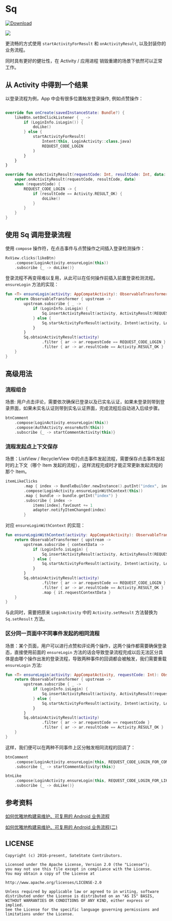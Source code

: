 # Sq
[ ![Download](https://api.bintray.com/packages/prototypez/maven/sq/images/download.svg) ](https://bintray.com/prototypez/maven/sq/_latestVersion)

![](https://raw.githubusercontent.com/PrototypeZ/Sq/master/sq-logo.png)

更流畅的方式使用 `startActivityForResult` 和 `onActivityResult`, 以及封装你的业务流程。

同时具有更好的健壮性，在 Activity / 应用进程 销毁重建的场景下依然可以正常工作。

## 从 Activity 中得到一个结果

以登录流程为例，App 中会有很多位置触发登录操作, 例如点赞操作：

```kotlin

override fun onCreate(savedInstanceState: Bundle?) {
    likeBtn.setOnClickListener { _ ->
        if (LoginInfo.isLogin()) {
            doLike()
        } else {
            startActivityForResult(
                Intent(this, LoginActivity::class.java)
                REQUEST_CODE_LOGIN
            )
        }
    }
}

override fun onActivityResult(requestCode: Int, resultCode: Int, data: Intent?) {
    super.onActivityResult(requestCode, resultCode, data)
    when (requestCode) {
        REQUEST_CODE_LOGIN -> {
            if (resultCode == Activity.RESULT_OK) {
                doLike()
            }
        }
    }
}

```

## 使用 Sq 调用登录流程

使用 `compose` 操作符，在点击事件与点赞操作之间插入登录检测操作：

```kotlin
RxView.clicks(likeBtn)
    .compose(LoginActivity.ensureLogin(this))
    .subscribe {_ -> doLike()}
```

登录流程不再变得难以复用，从此可以在任何操作前插入前置登录检测流程。`ensureLogin` 方法的实现：

```kotlin
fun <T> ensureLogin(activity: AppCompatActivity): ObservableTransformer<T, ActivityResult> {
    return ObservableTransformer { upstream ->
        upstream.subscribe { _ ->
            if (LoginInfo.isLogin) {
                Sq.insertActivityResult(activity, ActivityResult(REQUEST_CODE_LOGIN, Activity.RESULT_OK, null))
            } else {
                Sq.startActivityForResult(activity, Intent(activity, LoginActivity::class.java), REQUEST_CODE_LOGIN)
            }
        }
        Sq.obtainActivityResult(activity)
                .filter { ar -> ar.requestCode == REQUEST_CODE_LOGIN }
                .filter { ar -> ar.resultCode == Activity.RESULT_OK }
    }
}
```

## 高级用法

### 流程组合

场景: 用户点击评论，需要依次确保已登录以及已实名认证，如果未登录则带到登录界面，如果未实名认证则带到实名认证界面，完成流程后自动进入后续步骤。

```kotlin
btnComment
    .compose(LoginActivity.ensureLogin(this))
    .compose(AuthActivity.ensureAuth(this))
    .subscribe {_ -> startCommentActivity(this)}
```

### 流程发起点上下文保存

场景：ListView / RecyclerView 中的点击事件发起流程，需要保存点击事件发起时的上下文（哪个 Item 发起的流程），这样流程完成时才能正常更新发起流程的那个 Item。

```kotlin
itemLikeClicks
        .map { index -> BundleBuilder.newInstance().putInt("index", index).build() }
        .compose(LoginActivity.ensureLoginWithContext(this))
        .map { bundle -> bundle.getInt("index") }
        .subscribe { index ->
            items[index].favCount += 1
            adapter.notifyItemChanged(index)
        }
```

对应 `ensureLoginWithContext` 的实现：

```kotlin
fun ensureLoginWithContext(activity: AppCompatActivity): ObservableTransformer<Bundle, Bundle> {
    return ObservableTransformer { upstream ->
        upstream.subscribe { contextData ->
            if (LoginInfo.isLogin) {
                Sq.insertActivityResult(activity, ActivityResult(REQUEST_CODE_LOGIN, Activity.RESULT_OK, null, contextData))
            } else {
                Sq.startActivityForResult(activity, Intent(activity, LoginActivity::class.java), REQUEST_CODE_LOGIN, contextData)
            }
        }
        Sq.obtainActivityResult(activity)
                .filter { ar -> ar.requestCode == REQUEST_CODE_LOGIN }
                .filter { ar -> ar.resultCode == Activity.RESULT_OK }
                .map { it.requestContextData }
    }
}
```

与此同时，需要把原来 `LoginActivity` 中的 `Activity.setResult` 方法替换为 `Sq.setResult` 方法。

### 区分同一页面中不同事件发起的相同流程

场景：某个页面，用户可以进行点赞和评论两个操作，这两个操作都需要确保登录态，直接使用前面的 `ensureLogin` 方法的话会导致登录流程完成以后无法区分具体是由哪个操作出发的登录流程，导致两种事件的回调都会被触发，我们需要重载 `ensureLogin` 方法:

```kotlin
fun <T> ensureLogin(activity: AppCompatActivity, requestCode: Int): ObservableTransformer<T, ActivityResult> {
    return ObservableTransformer { upstream ->
        upstream.subscribe { _ ->
            if (LoginInfo.isLogin) {
                Sq.insertActivityResult(activity, ActivityResult(requestCode, Activity.RESULT_OK, null))
            } else {
                Sq.startActivityForResult(activity, Intent(activity, LoginActivity::class.java), requestCode)
            }
        }
        Sq.obtainActivityResult(activity)
                .filter { ar -> ar.requestCode == requestCode }
                .filter { ar -> ar.resultCode == Activity.RESULT_OK }
    }
}
```

这样，我们便可以在两种不同事件上区分触发相同流程的回调了：

```kotlin
btnComment
    .compose(LoginActivity.ensureLogin(this, REQUEST_CODE_LOGIN_FOR_COMMENT))
    .subscribe {_ -> startCommentActivity(this)}

btnLike
    .compose(LoginActivity.ensureLogin(this, REQUEST_CODE_LOGIN_FOR_LIKE))
    .subscribe {_ -> doLike()}
```


## 参考资料

[如何优雅地构建易维护、可复用的 Android 业务流程](http://prototypez.github.io/2018/04/30/best-practices-of-android-process-management/)

[如何优雅地构建易维护、可复用的 Android 业务流程(二)](http://prototypez.github.io/2018/04/30/best-practices-of-android-process-management-2/)

## LICENSE

    Copyright (c) 2016-present, SateState Contributors.

    Licensed under the Apache License, Version 2.0 (the "License");
    you may not use this file except in compliance with the License.
    You may obtain a copy of the License at

    http://www.apache.org/licenses/LICENSE-2.0

    Unless required by applicable law or agreed to in writing, software
    distributed under the License is distributed on an "AS IS" BASIS,
    WITHOUT WARRANTIES OR CONDITIONS OF ANY KIND, either express or implied.
    See the License for the specific language governing permissions and
    limitations under the License.